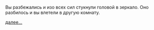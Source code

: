Вы разбежались и изо всех сил стукнули головой в зеркало. Оно разбилось и вы влетели в другую комнату.

[далее...](../../zefir.md)

